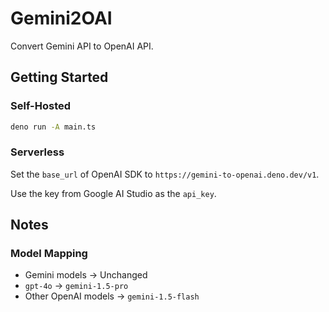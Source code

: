 # Gemini2OAI

Convert Gemini API to OpenAI API.

## Getting Started

### Self-Hosted

```sh
deno run -A main.ts
```

### Serverless

Set the `base_url` of OpenAI SDK to `https://gemini-to-openai.deno.dev/v1`.

Use the key from Google AI Studio as the `api_key`.

## Notes

### Model Mapping

- Gemini models -> Unchanged
- `gpt-4o` -> `gemini-1.5-pro`
- Other OpenAI models -> `gemini-1.5-flash`
